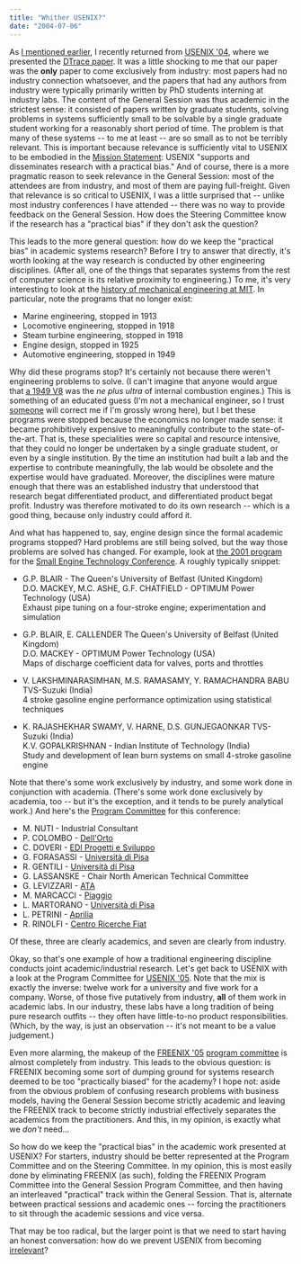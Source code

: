 ```yaml
---
title: "Whither USENIX?"
date: "2004-07-06"
---
```


As [I mentioned earlier](http://dtrace.org/blogs/bmc/2004/07/03/beating-the-odds/), I recently returned from [USENIX '04](http://www.usenix.org/events/usenix04/), where we presented the [DTrace paper](http://www.sun.com/bigadmin/content/dtrace/dtrace_usenix.pdf). It was a little shocking to me that our paper was the **only** paper to come exclusively from industry: most papers had no industry connection whatsoever, and the papers that had any authors from industry were typically primarily written by PhD students interning at industry labs. The content of the General Session was thus academic in the strictest sense: it consisted of papers written by graduate students, solving problems in systems sufficiently small to be solvable by a single graduate student working for a reasonably short period of time. The problem is that many of these systems -- to me at least -- are so small as to not be terribly relevant. This is important because relevance is sufficiently vital to USENIX to be embodied in the [Mission Statement](http://www.usenix.org/about/): USENIX "supports and disseminates research with a practical bias." And of course, there is a more pragmatic reason to seek relevance in the General Session: most of the attendees are from industry, and most of them are paying full-freight. Given that relevance is so critical to USENIX, I was a little surprised that -- unlike most industry conferences I have attended -- there was no way to provide feedback on the General Session. How does the Steering Committee know if the research has a "practical bias" if they don't ask the question?

This leads to the more general question: how do we keep the "practical bias" in academic systems research? Before I try to answer that directly, it's worth looking at the way research is conducted by other engineering disciplines. (After all, one of the things that separates systems from the rest of computer science is its relative proximity to engineering.) To me, it's very interesting to look at the [history of mechanical engineering at MIT](http://libraries.mit.edu/archives/mithistory/histories-offices/mecheng.html). In particular, note the programs that no longer exist:

- Marine engineering, stopped in 1913
- Locomotive engineering, stopped in 1918
- Steam turbine engineering, stopped in 1918
- Engine design, stopped in 1925
- Automotive engineering, stopped in 1949

Why did these programs stop? It's certainly not because there weren't engineering problems to solve. (I can't imagine that anyone would argue that [a 1949 V8](http://www.vanpeltsales.com/FH_web/FH_images/FH_engine-pics/Flathead_Engine_complete1949to53.jpg) was the _ne plus ultra_ of internal combustion engines.) This is something of an educated guess (I'm not a mechanical engineer, so I trust [someone](http://blogs.sun.com/barts) will correct me if I'm grossly wrong here), but I bet these programs were stopped because the economics no longer made sense: it became prohibitively expensive to meaningfully contribute to the state-of-the-art. That is, these specialities were so capital and resource intensive, that they could no longer be undertaken by a single graduate student, or even by a single institution. By the time an institution had built a lab and the expertise to contribute meaningfully, the lab would be obsolete and the expertise would have graduated. Moreover, the disciplines were mature enough that there was an established industry that understood that research begat differentiated product, and differentiated product begat profit. Industry was therefore motivated to do its own research -- which is a good thing, because only industry could afford it.

And what has happened to, say, engine design since the formal academic programs stopped? Hard problems are still being solved, but the way those problems are solved has changed. For example, look at [the 2001 program](http://www.ata.it/italiano/manifest/2001/28_novembre/program.htm) for the [Small Engine Technology Conference](http://www.sae.org/events/set/). A roughly typically snippet:

- G.P. BLAIR - The Queen's University of Belfast (United Kingdom)  
    D.O. MACKEY, M.C. ASHE, G.F. CHATFIELD - OPTIMUM Power Technology (USA)  
    Exhaust pipe tuning on a four-stroke engine; experimentation and simulation
    
- G.P. BLAIR, E. CALLENDER The Queen's University of Belfast (United Kingdom)  
    D.O. MACKEY - OPTIMUM Power Technology (USA)  
    Maps of discharge coefficient data for valves, ports and throttles
    
- V. LAKSHMINARASIMHAN, M.S. RAMASAMY, Y. RAMACHANDRA BABU TVS-Suzuki (India)  
    4 stroke gasoline engine performance optimization using statistical techniques
    
- K. RAJASHEKHAR SWAMY, V. HARNE, D.S. GUNJEGAONKAR TVS-Suzuki (India)  
    K.V. GOPALKRISHNAN - Indian Institute of Technology (India)  
    Study and development of lean burn systems on small 4-stroke gasoline engine
    

Note that there's some work exclusively by industry, and some work done in conjunction with academia. (There's some work done exclusively by academia, too -- but it's the exception, and it tends to be purely analytical work.) And here's the [Program Committee](http://www.ata.it/italiano/manifest/2001/28_novembre/foreword.htm) for this conference:

- M. NUTI - Industrial Consultant
- P. COLOMBO - [Dell'Orto](http://www.dellorto.it/)
- C. DOVERI - [EDI Progetti e Sviluppo](http://www.ediprogetti.it/main.htm)
- G. FORASASSI - [Università di Pisa](http://www.unipi.it/)
- R. GENTILI - [Università di Pisa](http://www.unipi.it/)
- G. LASSANSKE - Chair North American Technical Committee
- G. LEVIZZARI - [ATA](http://www.ata.it)
- M. MARCACCI - [Piaggio](http://www.piaggiousa.com/)
- L. MARTORANO - [Università di Pisa](http://www.unipi.it/)
- L. PETRINI - [Aprilia](http://www.apriliausa.com/portale/eng/home.phtml)
- R. RINOLFI - [Centro Ricerche Fiat](http://www.crf.it/uk/home.htm)

Of these, three are clearly academics, and seven are clearly from industry.

Okay, so that's one example of how a traditional engineering discipline conducts joint academic/industrial research. Let's get back to USENIX with a look at the Program Committee for [USENIX '05](http://www.usenix.org/events/usenix05/organizers.html). Note that the mix is exactly the inverse: twelve work for a university and five work for a company. Worse, of those five putatively from industry, **all** of them work in academic labs. In our industry, these labs have a long tradition of being pure research outfits -- they often have little-to-no product responsibilities. (Which, by the way, is just an observation -- it's not meant to be a value judgement.)

Even more alarming, the makeup of the [FREENIX '05](http://www.usenix.org/events/usenix05/cfp/freenix.html) [program committee](http://www.usenix.org/events/usenix05/organizers.html) is almost completely from industry. This leads to the obvious question: is FREENIX becoming some sort of dumping ground for systems research deemed to be too "practically biased" for the academy? I hope not: aside from the obvious problem of confusing research problems with business models, having the General Session become strictly academic and leaving the FREENIX track to become strictly industrial effectively separates the academics from the practitioners. And this, in my opinion, is exactly what we _don't_ need...

So how do we keep the "practical bias" in the academic work presented at USENIX? For starters, industry should be better represented at the Program Committee and on the Steering Committee. In my opinion, this is most easily done by eliminating FREENIX (as such), folding the FREENIX Program Committee into the General Session Program Committee, and then having an interleaved "practical" track within the General Session. That is, alternate between practical sessions and academic ones -- forcing the practitioners to sit through the academic sessions and vice versa.

That may be too radical, but the larger point is that we need to start having an honest conversation: how do we prevent USENIX from becoming [irrelevant](http://www.dowsers.org/)?
